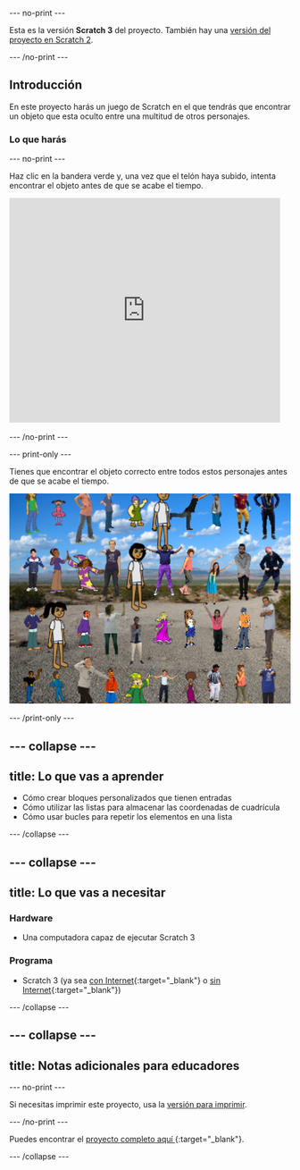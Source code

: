 \--- no-print \---

Esta es la versión **Scratch 3** del proyecto. También hay una [versión del proyecto en Scratch 2](https://projects.raspberrypi.org/en/projects/lineup-scratch2).

\--- /no-print \---

## Introducción

En este proyecto harás un juego de Scratch en el que tendrás que encontrar un objeto que esta oculto entre una multitud de otros personajes.

### Lo que harás

\--- no-print \---

Haz clic en la bandera verde y, una vez que el telón haya subido, intenta encontrar el objeto antes de que se acabe el tiempo.

<div class="scratch-preview">
  <iframe allowtransparency="true" width="485" height="402" src="https://scratch.mit.edu/projects/embed/259020474/?autostart=false" frameborder="0" scrolling="no"></iframe>
</div>

\--- /no-print \---

\--- print-only \---

Tienes que encontrar el objeto correcto entre todos estos personajes antes de que se acabe el tiempo.

![exposición](images/showcase.png)

\--- /print-only \---

## \--- collapse \---

## title: Lo que vas a aprender

+ Cómo crear bloques personalizados que tienen entradas
+ Cómo utilizar las listas para almacenar las coordenadas de cuadrícula
+ Cómo usar bucles para repetir los elementos en una lista

\--- /collapse \---

## \--- collapse \---

## title: Lo que vas a necesitar

### Hardware

+ Una computadora capaz de ejecutar Scratch 3

### Programa

+ Scratch 3 (ya sea [con Internet](http://rpf.io/scratchon){:target="_blank"} o [sin Internet](http://rpf.io/scratchoff){:target="_blank"})

\--- /collapse \---

## \--- collapse \---

## title: Notas adicionales para educadores

\--- no-print \---

Si necesitas imprimir este proyecto, usa la [versión para imprimir](https://projects.raspberrypi.org/en/projects/lineup/print).

\--- /no-print \---

Puedes encontrar el [ proyecto completo aquí ](http://rpf.io/p/en/lineup-get){:target="_blank"}.

\--- /collapse \---